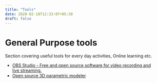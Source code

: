 ```yaml
---
title: "Tools"
date: 2020-02-18T12:33:07+05:30
draft: false
---
```


# General Purpose tools 

Section covering useful tools for every day activities, Online learning etc.

- [OBS Studio - Free and open source software for video recording and live streaming.](https://obsproject.com/)
- [Open source  3D parametric modeler](https://github.com/FreeCAD/FreeCAD)